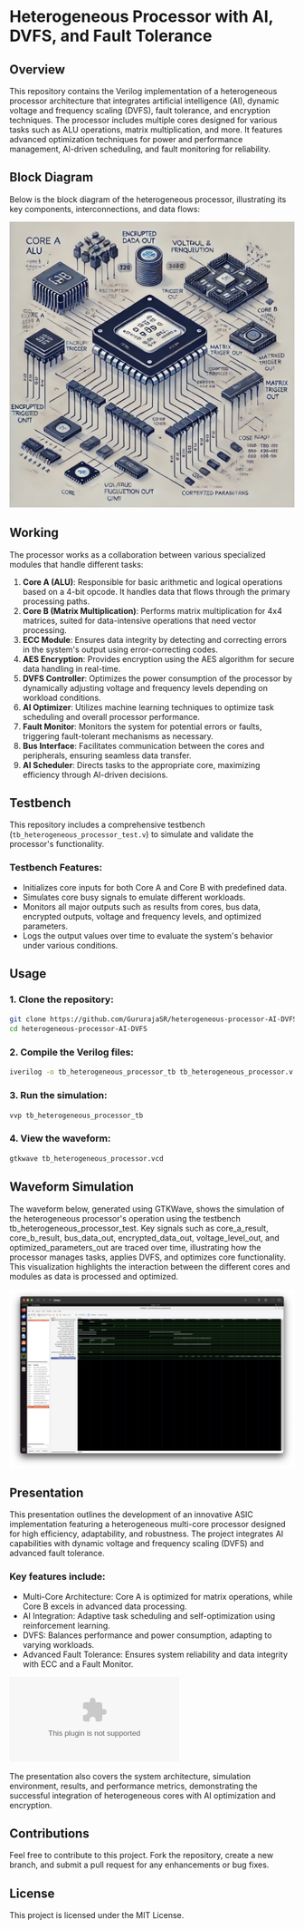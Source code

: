 # Heterogeneous Processor with AI, DVFS, and Fault Tolerance

## Overview

This repository contains the Verilog implementation of a heterogeneous processor architecture that integrates artificial intelligence (AI), dynamic voltage and frequency scaling (DVFS), fault tolerance, and encryption techniques. The processor includes multiple cores designed for various tasks such as ALU operations, matrix multiplication, and more. It features advanced optimization techniques for power and performance management, AI-driven scheduling, and fault monitoring for reliability.

## Block Diagram

Below is the block diagram of the heterogeneous processor, illustrating its key components, interconnections, and data flows:

![Heterogeneous Processor Block Diagram](https://github.com/GururajaSR/heterogeneous-processor-AI-DVFS/blob/main/diagrams.jpeg)

## Working

The processor works as a collaboration between various specialized modules that handle different tasks:
1. **Core A (ALU)**: Responsible for basic arithmetic and logical operations based on a 4-bit opcode. It handles data that flows through the primary processing paths.
2. **Core B (Matrix Multiplication)**: Performs matrix multiplication for 4x4 matrices, suited for data-intensive operations that need vector processing.
3. **ECC Module**: Ensures data integrity by detecting and correcting errors in the system's output using error-correcting codes.
4. **AES Encryption**: Provides encryption using the AES algorithm for secure data handling in real-time.
5. **DVFS Controller**: Optimizes the power consumption of the processor by dynamically adjusting voltage and frequency levels depending on workload conditions.
6. **AI Optimizer**: Utilizes machine learning techniques to optimize task scheduling and overall processor performance.
7. **Fault Monitor**: Monitors the system for potential errors or faults, triggering fault-tolerant mechanisms as necessary.
8. **Bus Interface**: Facilitates communication between the cores and peripherals, ensuring seamless data transfer.
9. **AI Scheduler**: Directs tasks to the appropriate core, maximizing efficiency through AI-driven decisions.

## Testbench

This repository includes a comprehensive testbench (`tb_heterogeneous_processor_test.v`) to simulate and validate the processor's functionality.

### Testbench Features:
- Initializes core inputs for both Core A and Core B with predefined data.
- Simulates core busy signals to emulate different workloads.
- Monitors all major outputs such as results from cores, bus data, encrypted outputs, voltage and frequency levels, and optimized parameters.
- Logs the output values over time to evaluate the system's behavior under various conditions.

## Usage

### 1. Clone the repository:
```bash
git clone https://github.com/GururajaSR/heterogeneous-processor-AI-DVFS.git
cd heterogeneous-processor-AI-DVFS
```

### 2. Compile the Verilog files:
```bash
iverilog -o tb_heterogeneous_processor_tb tb_heterogeneous_processor.v core_a.v core_b.v ecc.v aes_encrypt.v dvfs_controller.v ai_optimizer.v fault_monitor.v bus_interface.v heterogeneous_processor.v ai_scheduler.v
```

### 3. Run the simulation:
```bash
vvp tb_heterogeneous_processor_tb
```

### 4. View the waveform:
```bash
gtkwave tb_heterogeneous_processor.vcd
```
## Waveform Simulation

The waveform below, generated using GTKWave, shows the simulation of the heterogeneous processor's operation using the testbench tb_heterogeneous_processor_test. Key signals such as core_a_result, core_b_result, bus_data_out, encrypted_data_out, voltage_level_out, and optimized_parameters_out are traced over time, illustrating how the processor manages tasks, applies DVFS, and optimizes core functionality. This visualization highlights the interaction between the different cores and modules as data is processed and optimized.

![Waveform](https://github.com/GururajaSR/heterogeneous-processor-AI-DVFS/blob/main/waveform.png)

## Presentation

This presentation outlines the development of an innovative ASIC implementation featuring a heterogeneous multi-core processor designed for high efficiency, adaptability, and robustness. The project integrates AI capabilities with dynamic voltage and frequency scaling (DVFS) and advanced fault tolerance.

### Key features include:

- Multi-Core Architecture: Core A is optimized for matrix operations, while Core B excels in advanced data processing.
- AI Integration: Adaptive task scheduling and self-optimization using reinforcement learning.
- DVFS: Balances performance and power consumption, adapting to varying workloads.
- Advanced Fault Tolerance: Ensures system reliability and data integrity with ECC and a Fault Monitor.

![HPC Presentation](https://github.com/GururajaSR/heterogeneous-processor-AI-DVFS/blob/main/hpc.pptx)

The presentation also covers the system architecture, simulation environment, results, and performance metrics, demonstrating the successful integration of heterogeneous cores with AI optimization and encryption.

## Contributions
Feel free to contribute to this project. Fork the repository, create a new branch, and submit a pull request for any enhancements or bug fixes.

## License
This project is licensed under the MIT License. 

